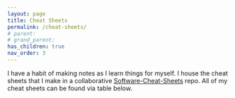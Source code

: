 ```yaml
---
layout: page
title: Cheat Sheets
permalink: /cheat-sheets/
# parent: 
# grand_parent: 
has_children: true
nav_order: 3
---
```


I have a habit of making notes as I learn things for myself. I house the cheat sheets that I make in a collaborative [Software-Cheat-Sheets](https://github.com/sirpaulmcd/Software-Cheat-Sheets) repo. All of my cheat sheets can be found via table below.